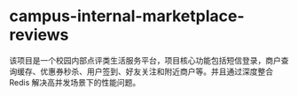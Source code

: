 # campus-internal-marketplace-reviews
该项目是一个校园内部点评类生活服务平台，项目核心功能包括短信登录，商户查询缓存、优惠券秒杀、用户签到、好友关注和附近商户等。并且通过深度整合 Redis 解决高并发场景下的性能问题。
